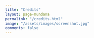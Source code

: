 ```yaml
---
title: "Credits"
layout: page-mundana
permalink: "/credits.html"
image: "/assets/images/screenshot.jpg"
comments: false
---
```



